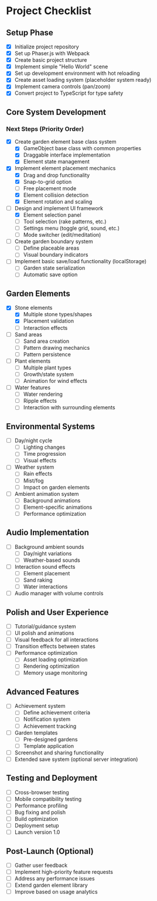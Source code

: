 # Project Checklist

## Setup Phase

- [x] Initialize project repository
- [x] Set up Phaser.js with Webpack
- [x] Create basic project structure
- [x] Implement simple "Hello World" scene
- [x] Set up development environment with hot reloading
- [x] Create asset loading system (placeholder system ready)
- [x] Implement camera controls (pan/zoom)
- [x] Convert project to TypeScript for type safety

## Core System Development

### Next Steps (Priority Order)
- [x] Create garden element base class system
  - [x] GameObject base class with common properties
  - [x] Draggable interface implementation
  - [x] Element state management
- [x] Implement element placement mechanics
  - [x] Drag and drop functionality
  - [x] Snap-to-grid option
  - [ ] Free placement mode
  - [x] Element collision detection
  - [x] Element rotation and scaling
- [ ] Design and implement UI framework
  - [x] Element selection panel
  - [ ] Tool selection (rake patterns, etc.)
  - [ ] Settings menu (toggle grid, sound, etc.)
  - [ ] Mode switcher (edit/meditation)
- [ ] Create garden boundary system
  - [ ] Define placeable areas
  - [ ] Visual boundary indicators
- [ ] Implement basic save/load functionality (localStorage)
  - [ ] Garden state serialization
  - [ ] Automatic save option

## Garden Elements

- [x] Stone elements
  - [x] Multiple stone types/shapes
  - [x] Placement validation
  - [ ] Interaction effects
- [ ] Sand areas
  - [ ] Sand area creation
  - [ ] Pattern drawing mechanics
  - [ ] Pattern persistence
- [ ] Plant elements
  - [ ] Multiple plant types
  - [ ] Growth/state system
  - [ ] Animation for wind effects
- [ ] Water features
  - [ ] Water rendering
  - [ ] Ripple effects
  - [ ] Interaction with surrounding elements

## Environmental Systems

- [ ] Day/night cycle
  - [ ] Lighting changes
  - [ ] Time progression
  - [ ] Visual effects
- [ ] Weather system
  - [ ] Rain effects
  - [ ] Mist/fog
  - [ ] Impact on garden elements
- [ ] Ambient animation system
  - [ ] Background animations
  - [ ] Element-specific animations
  - [ ] Performance optimization

## Audio Implementation

- [ ] Background ambient sounds
  - [ ] Day/night variations
  - [ ] Weather-based sounds
- [ ] Interaction sound effects
  - [ ] Element placement
  - [ ] Sand raking
  - [ ] Water interactions
- [ ] Audio manager with volume controls

## Polish and User Experience

- [ ] Tutorial/guidance system
- [ ] UI polish and animations
- [ ] Visual feedback for all interactions
- [ ] Transition effects between states
- [ ] Performance optimization
  - [ ] Asset loading optimization
  - [ ] Rendering optimization
  - [ ] Memory usage monitoring

## Advanced Features

- [ ] Achievement system
  - [ ] Define achievement criteria
  - [ ] Notification system
  - [ ] Achievement tracking
- [ ] Garden templates
  - [ ] Pre-designed gardens
  - [ ] Template application
- [ ] Screenshot and sharing functionality
- [ ] Extended save system (optional server integration)

## Testing and Deployment

- [ ] Cross-browser testing
- [ ] Mobile compatibility testing
- [ ] Performance profiling
- [ ] Bug fixing and polish
- [ ] Build optimization
- [ ] Deployment setup
- [ ] Launch version 1.0

## Post-Launch (Optional)

- [ ] Gather user feedback
- [ ] Implement high-priority feature requests
- [ ] Address any performance issues
- [ ] Extend garden element library
- [ ] Improve based on usage analytics
